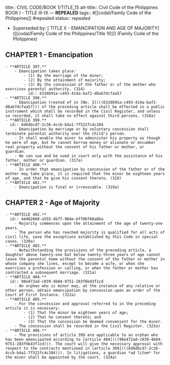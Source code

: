 title:: CIVIL CODE/BOOK 1/TITLE_15
alt-title:: Civil Code of the Philippines BOOK I - TITLE III-IX —  **REPEALED**
tags:: #[[codal/Family Code of the Philippines]] #repealed
status:: repealed

- Superseded by: [ TITLE X - EMANCIPATION AND AGE OF MAJORITY]([[codal/Family Code of the Philippines/Title 10]]) (Family Code of the Philippines)
## CHAPTER 1 - Emancipation
	- **ARTICLE 397.**
		- Emancipation takes place:
			- (1) By the marriage of the minor;
			- (2) By the attainment of majority;
			- (3) By the concession of the father or of the mother who exercises parental authority. (314)
			  id:: 6310b91a-c493-414a-baf2-d8ab7dcfaa57
	- **ARTICLE 398.**
		- Emancipation treated of in [No. 3](((6310b91a-c493-414a-baf2-d8ab7dcfaa57))) of the preceding article shall be effected in a public instrument which shall be recorded in the Civil Register, and unless so recorded, it shall take no effect against third persons. (316a)
	- **ARTICLE 399.**
	  id:: 6d6dbcd7-2c36-4ccb-b4a1-7f522fc4c184
		- Emancipation by marriage or by voluntary concession shall terminate parental authority over the child’s person.
		- It shall enable the minor to administer his property as though he were of age, but he cannot borrow money or alienate or encumber real property without the consent of his father or mother, or guardian.
		- He can sue and be sued in court only with the assistance of his father, mother or guardian. (317a)
	- **ARTICLE 400.**
		- In order that emancipation by concession of the father or of the mother may take place, it is required that the minor be eighteen years of age, and that he give his consent thereto. (318)
	- **ARTICLE 401.**
		- Emancipation is final or irrevocable. (319a)
## CHAPTER 2 - Age of Majority
	- **ARTICLE 402.**
	  id:: 44482660-a555-4b7f-984e-bff06f60a8ba
		- Majority commences upon the attainment of the age of twenty-one years.
		- The person who has reached majority is qualified for all acts of civil life, save the exceptions established by this Code in special cases. (320a)
	- **ARTICLE 403.**
		- Notwithstanding the provisions of the preceding article, a daughter above twenty-one but below twenty-three years of age cannot leave the parental home without the consent of the father or mother in whose company she lives, except to become a wife, or when she exercises a profession or calling, or when the father or mother has contracted a subsequent marriage. (321a)
	- **ARTICLE 404.**
	  id:: 98e472ad-c039-4b84-9751-283f6b43f1cd
		- An orphan who is minor may, at the instance of any relative or other person, obtain emancipation by concession upon an order of the Court of First Instance. (322a)
	- **ARTICLE 405.**
		- For the concession and approval referred to in the preceding article it is necessary:
			- (1) That the minor be eighteen years of age;
			- (2) That he consent thereto; and
			- (3) That the concession be deemed convenient for the minor.
		- The concession shall be recorded in the Civil Register. (323a)
	- **ARTICLE 406.**
		- The provisions of article 399 are applicable to an orphan who has been emancipated according to [article 404](((98e472ad-c039-4b84-9751-283f6b43f1cd))). The court will give the necessary approval with respect to the contracts mentioned in [article 399](((6d6dbcd7-2c36-4ccb-b4a1-7f522fc4c184))). In litigations, a guardian *ad litem* for the minor shall be appointed by the court. (324a)